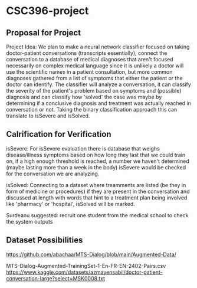 # CSC396-project

## Proposal for Project

Project Idea: We plan to make a neural network classifier focused on taking doctor-patient conversations (transcripts essentially), connect the conversation to a database of medical diagnoses that aren't focused necessarily on complex medical language since it is unlikely a doctor will use the scientific names in a patient consultation, but more common diagnoses gathered from a list of symptoms that either the patient or the doctor can identify. The classifier will analyze a conversation, it can classify the severity of the patient's problem based on symptoms and (possible) diagnosis and can classify how 'solved' the case was maybe by determining if a conclusive diagnosis and treatment was actually reached in conversation or not. Taking the binary classification approach this can translate to isSevere and isSolved.

## Calrification for Verification

isSevere: For isSevere evaluation there is database that weighs disease/illness symptoms based on how long they last that we could train on, if a high enough threshold is reached, a number we haven't determined (maybe lasting more than a week in the body) isSevere would be checked for the conversation we are analyzing.

isSolved: Connecting to a dataset where treamments are listed (be they in form of medicine or procedures) if they are present in the conversation and discussed at length with words that hint to a treatment plan being involved like 'pharmacy' or 'hospital', isSolved will be marked.

Surdeanu suggested:  recruit one student from the medical school to check the system outputs

## Dataset Possibilities
https://github.com/abachaa/MTS-Dialog/blob/main/Augmented-Data/

MTS-Dialog-Augmented-TrainingSet-1-En-FR-EN-2402-Pairs.csv
https://www.kaggle.com/datasets/azmayensabil/doctor-patient-conversation-large?select=MSK0008.txt
